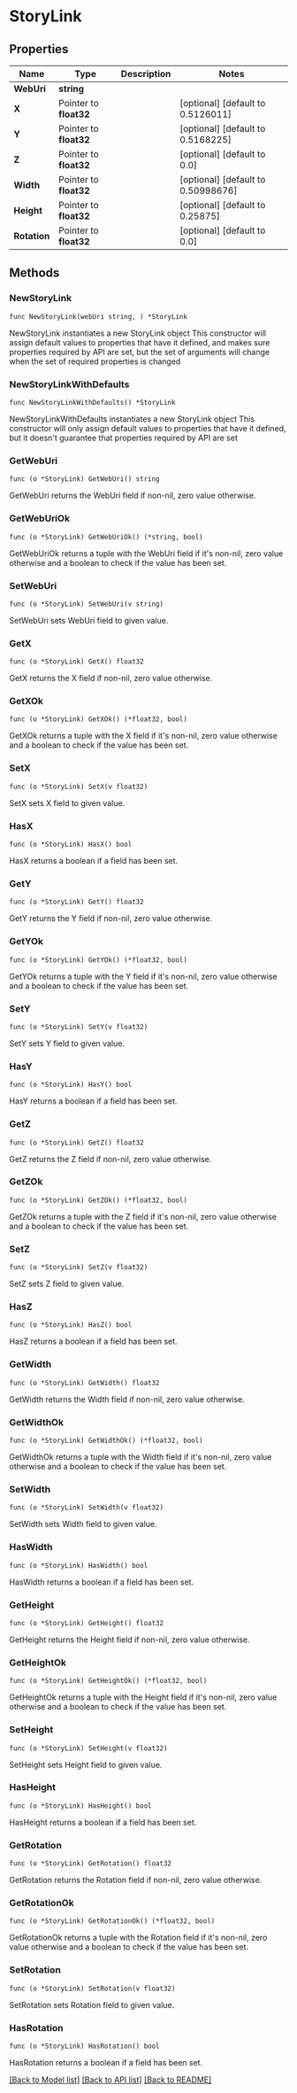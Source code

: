 # StoryLink

## Properties

Name | Type | Description | Notes
------------ | ------------- | ------------- | -------------
**WebUri** | **string** |  | 
**X** | Pointer to **float32** |  | [optional] [default to 0.5126011]
**Y** | Pointer to **float32** |  | [optional] [default to 0.5168225]
**Z** | Pointer to **float32** |  | [optional] [default to 0.0]
**Width** | Pointer to **float32** |  | [optional] [default to 0.50998676]
**Height** | Pointer to **float32** |  | [optional] [default to 0.25875]
**Rotation** | Pointer to **float32** |  | [optional] [default to 0.0]

## Methods

### NewStoryLink

`func NewStoryLink(webUri string, ) *StoryLink`

NewStoryLink instantiates a new StoryLink object
This constructor will assign default values to properties that have it defined,
and makes sure properties required by API are set, but the set of arguments
will change when the set of required properties is changed

### NewStoryLinkWithDefaults

`func NewStoryLinkWithDefaults() *StoryLink`

NewStoryLinkWithDefaults instantiates a new StoryLink object
This constructor will only assign default values to properties that have it defined,
but it doesn't guarantee that properties required by API are set

### GetWebUri

`func (o *StoryLink) GetWebUri() string`

GetWebUri returns the WebUri field if non-nil, zero value otherwise.

### GetWebUriOk

`func (o *StoryLink) GetWebUriOk() (*string, bool)`

GetWebUriOk returns a tuple with the WebUri field if it's non-nil, zero value otherwise
and a boolean to check if the value has been set.

### SetWebUri

`func (o *StoryLink) SetWebUri(v string)`

SetWebUri sets WebUri field to given value.


### GetX

`func (o *StoryLink) GetX() float32`

GetX returns the X field if non-nil, zero value otherwise.

### GetXOk

`func (o *StoryLink) GetXOk() (*float32, bool)`

GetXOk returns a tuple with the X field if it's non-nil, zero value otherwise
and a boolean to check if the value has been set.

### SetX

`func (o *StoryLink) SetX(v float32)`

SetX sets X field to given value.

### HasX

`func (o *StoryLink) HasX() bool`

HasX returns a boolean if a field has been set.

### GetY

`func (o *StoryLink) GetY() float32`

GetY returns the Y field if non-nil, zero value otherwise.

### GetYOk

`func (o *StoryLink) GetYOk() (*float32, bool)`

GetYOk returns a tuple with the Y field if it's non-nil, zero value otherwise
and a boolean to check if the value has been set.

### SetY

`func (o *StoryLink) SetY(v float32)`

SetY sets Y field to given value.

### HasY

`func (o *StoryLink) HasY() bool`

HasY returns a boolean if a field has been set.

### GetZ

`func (o *StoryLink) GetZ() float32`

GetZ returns the Z field if non-nil, zero value otherwise.

### GetZOk

`func (o *StoryLink) GetZOk() (*float32, bool)`

GetZOk returns a tuple with the Z field if it's non-nil, zero value otherwise
and a boolean to check if the value has been set.

### SetZ

`func (o *StoryLink) SetZ(v float32)`

SetZ sets Z field to given value.

### HasZ

`func (o *StoryLink) HasZ() bool`

HasZ returns a boolean if a field has been set.

### GetWidth

`func (o *StoryLink) GetWidth() float32`

GetWidth returns the Width field if non-nil, zero value otherwise.

### GetWidthOk

`func (o *StoryLink) GetWidthOk() (*float32, bool)`

GetWidthOk returns a tuple with the Width field if it's non-nil, zero value otherwise
and a boolean to check if the value has been set.

### SetWidth

`func (o *StoryLink) SetWidth(v float32)`

SetWidth sets Width field to given value.

### HasWidth

`func (o *StoryLink) HasWidth() bool`

HasWidth returns a boolean if a field has been set.

### GetHeight

`func (o *StoryLink) GetHeight() float32`

GetHeight returns the Height field if non-nil, zero value otherwise.

### GetHeightOk

`func (o *StoryLink) GetHeightOk() (*float32, bool)`

GetHeightOk returns a tuple with the Height field if it's non-nil, zero value otherwise
and a boolean to check if the value has been set.

### SetHeight

`func (o *StoryLink) SetHeight(v float32)`

SetHeight sets Height field to given value.

### HasHeight

`func (o *StoryLink) HasHeight() bool`

HasHeight returns a boolean if a field has been set.

### GetRotation

`func (o *StoryLink) GetRotation() float32`

GetRotation returns the Rotation field if non-nil, zero value otherwise.

### GetRotationOk

`func (o *StoryLink) GetRotationOk() (*float32, bool)`

GetRotationOk returns a tuple with the Rotation field if it's non-nil, zero value otherwise
and a boolean to check if the value has been set.

### SetRotation

`func (o *StoryLink) SetRotation(v float32)`

SetRotation sets Rotation field to given value.

### HasRotation

`func (o *StoryLink) HasRotation() bool`

HasRotation returns a boolean if a field has been set.


[[Back to Model list]](../README.md#documentation-for-models) [[Back to API list]](../README.md#documentation-for-api-endpoints) [[Back to README]](../README.md)


